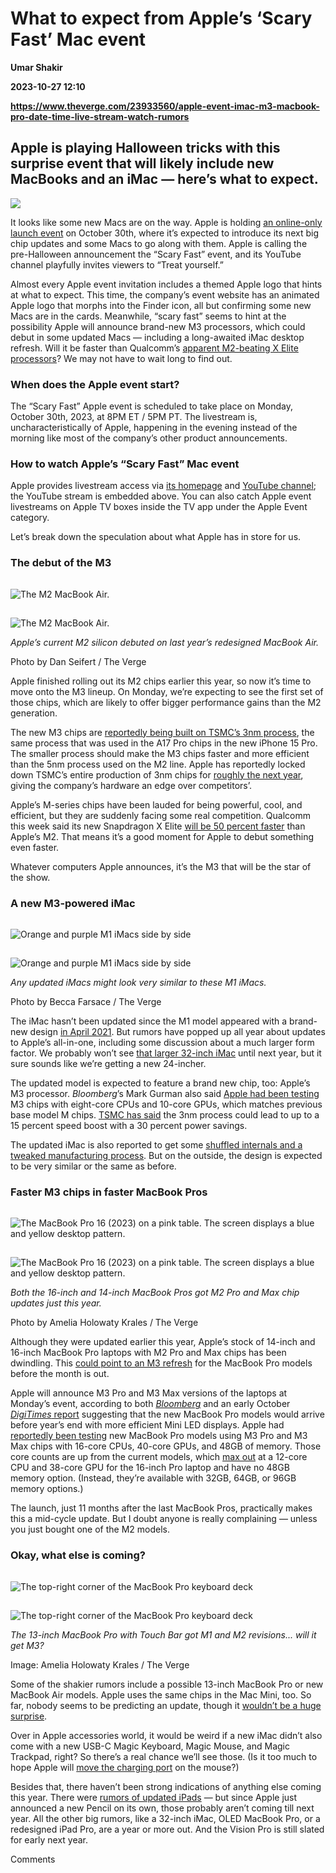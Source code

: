 # What to expect from Apple’s ‘Scary Fast’ Mac event
**Umar Shakir**

**2023-10-27 12:10**

**https://www.theverge.com/23933560/apple-event-imac-m3-macbook-pro-date-time-live-stream-watch-rumors**

Apple is playing Halloween tricks with this surprise event that will likely include new MacBooks and an iMac — here’s what to expect.
-------------------------------------------------------------------------------------------------------------------------------------

![](https://cdn.vox-cdn.com/thumbor/9TMXtt6v6KTpi954pw3vd0ZOYJA=/0x0:3556x2371/1200x628/filters:focal(1778x1186:1779x1187)/cdn.vox-cdn.com/uploads/chorus_asset/file/25035265/Image_10_24_23_at_4.53_PM.jpg)

It looks like some new Macs are on the way. Apple is holding [an online-only launch event](https://www.theverge.com/2023/10/24/23930407/apple-scary-fast-halloween-imac-event-macbook-pro-rumors) on October 30th, where it’s expected to introduce its next big chip updates and some Macs to go along with them. Apple is calling the pre-Halloween announcement the “Scary Fast” event, and its YouTube channel playfully invites viewers to “Treat yourself.”

Almost every Apple event invitation includes a themed Apple logo that hints at what to expect. This time, the company’s event website has an animated Apple logo that morphs into the Finder icon, all but confirming some new Macs are in the cards. Meanwhile, “scary fast” seems to hint at the possibility Apple will announce brand-new M3 processors, which could debut in some updated Macs — including a long-awaited iMac desktop refresh. Will it be faster than Qualcomm’s [apparent M2-beating X Elite processors](https://www.theverge.com/2023/10/24/23930366/qualcomm-snapdragon-x-elite-processor-availability-release-date)? We may not have to wait long to find out.

### When does the Apple event start?

The “Scary Fast” Apple event is scheduled to take place on Monday, October 30th, 2023, at 8PM ET / 5PM PT. The livestream is, uncharacteristically of Apple, happening in the evening instead of the morning like most of the company’s other product announcements.

### How to watch Apple’s “Scary Fast” Mac event

Apple provides livestream access via [its homepage](https://www.apple.com/) and [YouTube channel](https://youtu.be/ctkW3V0Mh-k); the YouTube stream is embedded above. You can also catch Apple event livestreams on Apple TV boxes inside the TV app under the Apple Event category.

Let’s break down the speculation about what Apple has in store for us.

### The debut of the M3

![The M2 MacBook Air.](data:image/gif;base64,R0lGODlhAQABAIAAAAAAAP///yH5BAEAAAAALAAAAAABAAEAAAIBRAA7)

![The M2 MacBook Air.](https://duet-cdn.vox-cdn.com/thumbor/0x0:1440x960/2400x1600/filters:focal(720x480:721x481):format(webp)/cdn.vox-cdn.com/uploads/chorus_asset/file/24064611/macbookairm2.jpg)

![The M2 MacBook Air.](data:image/gif;base64,R0lGODlhAQABAIAAAAAAAP///yH5BAEAAAAALAAAAAABAAEAAAIBRAA7)

![The M2 MacBook Air.](https://duet-cdn.vox-cdn.com/thumbor/0x0:1440x960/2400x1600/filters:focal(720x480:721x481):format(webp)/cdn.vox-cdn.com/uploads/chorus_asset/file/24064611/macbookairm2.jpg)

_Apple’s current M2 silicon debuted on last year’s redesigned MacBook Air._

Photo by Dan Seifert / The Verge

Apple finished rolling out its M2 chips earlier this year, so now it’s time to move onto the M3 lineup. On Monday, we’re expecting to see the first set of those chips, which are likely to offer bigger performance gains than the M2 generation.

The new M3 chips are [reportedly being built on TSMC’s 3nm process](https://arstechnica.com/gadgets/2023/08/report-apple-is-saving-billions-on-chips-thanks-to-unique-deal-with-tsmc/), the same process that was used in the A17 Pro chips in the new iPhone 15 Pro. The smaller process should make the M3 chips faster and more efficient than the 5nm process used on the M2 line. Apple has reportedly locked down TSMC’s entire production of 3nm chips for [roughly the next year](https://www.theinformation.com/articles/how-apple-will-save-billions-of-dollars-on-chips-for-new-iphone), giving the company’s hardware an edge over competitors’.

Apple’s M-series chips have been lauded for being powerful, cool, and efficient, but they are suddenly facing some real competition. Qualcomm this week said its new Snapdragon X Elite [will be 50 percent faster](https://www.theverge.com/2023/10/24/23930366/qualcomm-snapdragon-x-elite-processor-availability-release-date) than Apple’s M2. That means it’s a good moment for Apple to debut something even faster.

Whatever computers Apple announces, it’s the M3 that will be the star of the show.

### A new M3-powered iMac

![Orange and purple M1 iMacs side by side](data:image/gif;base64,R0lGODlhAQABAIAAAAAAAP///yH5BAEAAAAALAAAAAABAAEAAAIBRAA7)

![Orange and purple M1 iMacs side by side](https://duet-cdn.vox-cdn.com/thumbor/0x0:2040x1360/2400x1600/filters:focal(1020x680:1021x681):format(webp)/cdn.vox-cdn.com/uploads/chorus_asset/file/22521209/bfarsace_20210514_4583_0013.jpg)

![Orange and purple M1 iMacs side by side](data:image/gif;base64,R0lGODlhAQABAIAAAAAAAP///yH5BAEAAAAALAAAAAABAAEAAAIBRAA7)

![Orange and purple M1 iMacs side by side](https://duet-cdn.vox-cdn.com/thumbor/0x0:2040x1360/2400x1600/filters:focal(1020x680:1021x681):format(webp)/cdn.vox-cdn.com/uploads/chorus_asset/file/22521209/bfarsace_20210514_4583_0013.jpg)

_Any updated iMacs might look very similar to these M1 iMacs._

Photo by Becca Farsace / The Verge

The iMac hasn’t been updated since the M1 model appeared with a brand-new design [in April 2021](https://www.theverge.com/2021/4/20/22394034/apple-new-imac-m1-chip-colors-design-specs-price-release-date). But rumors have popped up all year about updates to Apple’s all-in-one, including some discussion about a much larger form factor. We probably won’t see [that larger 32-inch iMac](https://www.theverge.com/2023/7/9/23788627/apple-imac-32-inch-mac-os-retina-apple-silicon) until next year, but it sure sounds like we’re getting a new 24-incher.

The updated model is expected to feature a brand new chip, too: Apple’s M3 processor. _Bloomberg_’s Mark Gurman also said [Apple had been testing](https://www.bloomberg.com/news/newsletters/2023-08-06/apple-iphone-15-comes-amid-us-sales-slowdown-tim-cook-q3-earnings-comments-lkzfs14u?sref=ExbtjcSG) M3 chips with eight-core CPUs and 10-core GPUs, which matches previous base model M chips. [TSMC has said](https://www.theverge.com/2023/1/22/23566265/apple-m3-macbook-air-imac-gurman) the 3nm process could lead to up to a 15 percent speed boost with a 30 percent power savings.

The updated iMac is also reported to get some [shuffled internals and a tweaked manufacturing process](https://www.bloomberg.com/news/newsletters/2023-03-05/when-is-apple-aapl-releasing-new-mac-pro-15-inch-macbook-air-new-imac-m3-levgn4yc?sref=ExbtjcSG#:~:text=The%20computer%20will%20see%20some%20of%20its%20internal%20components%20relocated%20and%20redesigned%2C%20and%20the%20manufacturing%20process%20for%20attaching%20the%20iMac%E2%80%99s%20stand%20is%20different.). But on the outside, the design is expected to be very similar or the same as before.

### Faster M3 chips in faster MacBook Pros

![The MacBook Pro 16 (2023) on a pink table. The screen displays a blue and yellow desktop pattern.](data:image/gif;base64,R0lGODlhAQABAIAAAAAAAP///yH5BAEAAAAALAAAAAABAAEAAAIBRAA7)

![The MacBook Pro 16 (2023) on a pink table. The screen displays a blue and yellow desktop pattern.](https://duet-cdn.vox-cdn.com/thumbor/0x0:2040x1360/2400x1600/filters:focal(1020x680:1021x681):format(webp)/cdn.vox-cdn.com/uploads/chorus_asset/file/24371426/236492_MacBook_Pro_16__2023__AKrales_0009.jpg)

![The MacBook Pro 16 (2023) on a pink table. The screen displays a blue and yellow desktop pattern.](data:image/gif;base64,R0lGODlhAQABAIAAAAAAAP///yH5BAEAAAAALAAAAAABAAEAAAIBRAA7)

![The MacBook Pro 16 (2023) on a pink table. The screen displays a blue and yellow desktop pattern.](https://duet-cdn.vox-cdn.com/thumbor/0x0:2040x1360/2400x1600/filters:focal(1020x680:1021x681):format(webp)/cdn.vox-cdn.com/uploads/chorus_asset/file/24371426/236492_MacBook_Pro_16__2023__AKrales_0009.jpg)

_Both the 16-inch and 14-inch MacBook Pros got M2 Pro and Max chip updates just this year._

Photo by Amelia Holowaty Krales / The Verge

Although they were updated earlier this year, Apple’s stock of 14-inch and 16-inch MacBook Pro laptops with M2 Pro and Max chips has been dwindling. This [could point to an M3 refresh](https://www.bloomberg.com/news/articles/2023-10-24/apple-announces-oct-30-event-to-roll-out-new-products?srnd=undefined&sref=ExbtjcSG) for the MacBook Pro models before the month is out.

Apple will announce M3 Pro and M3 Max versions of the laptops at Monday’s event, according to both [_Bloomberg_](https://www.bloomberg.com/news/articles/2023-10-24/apple-announces-oct-30-event-to-roll-out-new-products?sref=ExbtjcSG) and an early October [_DigiTimes_ report](https://www.digitimes.com/news/a20231004PD213.html) suggesting that the new MacBook Pro models would arrive before year’s end with more efficient Mini LED displays. Apple had [reportedly been testing](https://www.theverge.com/2023/8/7/23823716/apple-macbook-pro-m3-max-2024-specs-details) new MacBook Pro models using M3 Pro and M3 Max chips with 16-core CPUs, 40-core GPUs, and 48GB of memory. Those core counts are up from the current models, which [max out](https://www.apple.com/shop/buy-mac/macbook-pro/16-inch-space-gray-apple-m2-max-with-12-core-cpu-and-38-core-gpu-1tb) at a 12-core CPU and 38-core GPU for the 16-inch Pro laptop and have no 48GB memory option. (Instead, they’re available with 32GB, 64GB, or 96GB memory options.)

The launch, just 11 months after the last MacBook Pros, practically makes this a mid-cycle update. But I doubt anyone is really complaining — unless you just bought one of the M2 models.

### Okay, what else is coming?

![The top-right corner of the MacBook Pro keyboard deck](data:image/gif;base64,R0lGODlhAQABAIAAAAAAAP///yH5BAEAAAAALAAAAAABAAEAAAIBRAA7)

![The top-right corner of the MacBook Pro keyboard deck](https://duet-cdn.vox-cdn.com/thumbor/0x0:2040x1360/2400x1600/filters:focal(1020x680:1021x681):format(webp)/cdn.vox-cdn.com/uploads/chorus_asset/file/23642690/akrales_220620_5303_0148.jpg)

![The top-right corner of the MacBook Pro keyboard deck](data:image/gif;base64,R0lGODlhAQABAIAAAAAAAP///yH5BAEAAAAALAAAAAABAAEAAAIBRAA7)

![The top-right corner of the MacBook Pro keyboard deck](https://duet-cdn.vox-cdn.com/thumbor/0x0:2040x1360/2400x1600/filters:focal(1020x680:1021x681):format(webp)/cdn.vox-cdn.com/uploads/chorus_asset/file/23642690/akrales_220620_5303_0148.jpg)

_The 13-inch MacBook Pro with Touch Bar got M1 and M2 revisions... will it get M3?_

Image: Amelia Holowaty Krales / The Verge

Some of the shakier rumors include a possible 13-inch MacBook Pro or new MacBook Air models. Apple uses the same chips in the Mac Mini, too. So far, nobody seems to be predicting an update, though it [wouldn’t be a huge surprise](https://www.theverge.com/2023/8/6/23821862/apple-m3-mac-mini-testing-2024).

Over in Apple accessories world, it would be weird if a new iMac didn’t also come with a new USB-C Magic Keyboard, Magic Mouse, and Magic Trackpad, right? So there’s a real chance we’ll see those. (Is it too much to hope Apple will [move the charging port](https://www.theverge.com/22967776/apple-magic-mouse-charging-port-bottom-upside-down-its-2022) on the mouse?)

Besides that, there haven’t been strong indications of anything else coming this year. There were [rumors of updated iPads](https://www.theverge.com/2023/10/15/23917926/apple-ipad-air-mini-tablet-m2-a16-bionic-rumor) — but since Apple just announced a new Pencil on its own, those probably aren’t coming till next year. All the other big rumors, like a 32-inch iMac, OLED MacBook Pro, or a redesigned iPad Pro, are a year or more out. And the Vision Pro is still slated for early next year.

Comments